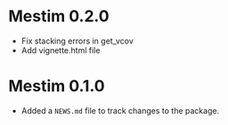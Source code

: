 # Mestim 0.2.0

* Fix stacking errors in get_vcov
* Add vignette.html file


# Mestim 0.1.0

* Added a `NEWS.md` file to track changes to the package.
